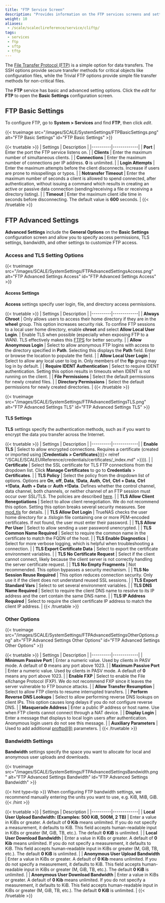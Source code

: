 ```yaml
---
title: "FTP Service Screen"
description: "Provides information on the FTP services screens and settings."
weight: 10
aliases: 
 - /scale/scaleclireference/service/cliftp/
tags:
 - services
 - ftp
 - sftp
 - tftp
---
```


The [File Transfer Protocol (FTP)](https://tools.ietf.org/html/rfc959) is a simple option for data transfers.
The SSH options provide secure transfer methods for critical objects like configuration files, while the Trivial FTP options provide simple file transfer methods for non-critical files.

The **FTP** service has basic and advanced setting options. 
Click the <i class="material-icons" aria-hidden="true" title="Configure">edit</i> for **FTP** to open the **Basic Settings** configuration screen.

## FTP Basic Settings

To configure FTP, go to **System > Services** and find **FTP**, then click <i class="material-icons" aria-hidden="true" title="Configure">edit</i>.

{{< trueimage src="/images/SCALE/SystemSettings/FTPBasicSettings.png" alt="FTP Basic Settings" id="FTP Basic Settings" >}}

{{< truetable >}}
| Settings | Description |
|----------|-------------|
| **Port** | Enter the port the FTP service listens on. |
| **Clients** | Enter the maximum number of simultaneous clients. |
| **Connections** | Enter the maximum number of connections per IP address. **0** is unlimited. |
| **Login Attempts** | Enter the maximum attempts before the client disconnects. Increase if users are prone to misspellings or typos. |
| **Notransfer Timeout** | Enter the maximum number of seconds a client is allowed to spend connected, after authentication, without issuing a command which results in creating an active or passive data connection (sending/receiving a file or receiving a directory listing). |
| **Timeout** | Enter the maximum client idle time in seconds before disconnecting. The default value is **600** seconds. |
{{< /truetable >}}

## FTP Advanced Settings
**Advanced Settings** include the **General Options** on the **Basic Settings** configuration screen and allow you to specify access permissions, TLS settings, bandwidth, and other settings to customize FTP access.

### Access and TLS Setting Options

{{< trueimage src="/images/SCALE/SystemSettings/FTPAdvancedSettingsAccess.png" alt="FTP Advanced Settings Access" id="FTP Advanced Settings Access" >}}

#### Access Settings
**Access** settings specify user login, file, and directory access permissions.

{{< truetable >}}
| Settings | Description |
|----------|-------------|
| **Always Chroot** | Only allows users to access their home directory if they are in the **wheel** group. This option increases security risk. To confine FTP sessions to a local user home directory, enable **chroot** and select **Allow Local User Login**. |
Enable TLS when possible (especially when exposing FTP to a WAN). TLS effectively makes this [FTPS](https://tools.ietf.org/html/rfc4217) for better security. |
| **Allow Anonymous Login** | Select to allow anonymous FTP logins with access to the directory specified in **Path**. Selecting this displays the **Path** field. Enter or browse the location to populate the field. |
| **Allow Local User Login** | Select to allow any local user to log in. Only members of the **ftp** group may log in by default. |
| **Require IDENT Authentication** | Select to require IDENT authentication. Setting this option results in timeouts when IDENT is not running on the client. |
| **File Permissions** | Select the default permissions for newly created files. |
| **Directory Permissions** | Select the default permissions for newly created directories. |
{{< /truetable >}}

{{< trueimage src="/images/SCALE/SystemSettings/FTPAdvancedSettingsTLS.png" alt="FTP Advanced Settings TLS" id="FTP Advanced Settings TLS" >}}

#### TLS Settings
**TLS** settings specify the authentication methods, such as if you want to encrypt the data you transfer across the Internet.

{{< truetable >}}
| Settings | Description |
|----------|-------------|
| **Enable TLS** | Select to allow encrypted connections. Requires a certificate (created or imported using [**Credentials > Certificates**]({{< relref "/SCALE/SCALEUIReference/credentials/certificates/_index.md" >}})). | 
| **Certificate** | Select the SSL certificate for TLS FTP connections from the dropdown list. Click **Manage Certificates** to go to **Credentials** > **Certificates**. |
| **TLS Policy** | Select the policy from the dropdown list of options. Options are **On**, **off**, **Data**, **!Data**, **Auth**, **Ctrl**, **Ctrl + Data**, **Ctrl +!Data**, **Auth + Data** or **Auth +!Data**. Defines whether the control channel, data channel, both channels, or neither channel of an FTP session must occur over SSL/TLS. The policies are described [here](http://www.proftpd.org/docs/directives/linked/config_ref_TLSRequired.html). |
| **TLS Allow Client Renegotiations** | Select to allow client renegotiation. We do not recommend this option. Setting this option breaks several security measures. See [mod_tls](http://www.proftpd.org/docs/contrib/mod_tls.html) for details. |
| **TLS Allow Dot Login** | TrueNAS checks the user home directory for a <file>.tlslogin</file> file containing one or more PEM-encoded certificates. If not found, the user must enter their password. |
| **TLS Allow Per User** | Select to allow sending a user password unencrypted. |
| **TLS Common Name Required** | Select to require the common name in the certificate to match the FQDN of the host. |
| **TLS Enable Diagnostics** | Select for more verbose logging, which is helpful when troubleshooting a connection. |
| **TLS Export Certificate Data** | Select to export the certificate environment variables. |
| **TLS No Certificate Request** | Select if the client cannot connect, likely because the client server is not correctly handling the server certificate request. |
| **TLS No Empty Fragments** | Not recommended. This option bypasses a security mechanism. |
| **TLS No Session Reuse Required** | This option reduces connection security. Only use it if the client does not understand reused SSL sessions. |
| **TLS Export Standard Vars** | Select to set several environment variables. |
| **TLS DNS Name Required** | Select to require the client DNS name to resolve to its IP address and the cert contain the same DNS name. |
| **TLS IP Address Required** | Select to require the client certificate IP address to match the client IP address. |
{{< /truetable >}}

### Other Options

{{< trueimage src="/images/SCALE/SystemSettings/FTPAdvancedSettingsOtherOptions.png" alt="FTP Advanced Settings Other Options" id="FTP Advanced Settings Other Options" >}}

{{< truetable >}}
| Settings | Description |
|----------|-------------|
| **Minimum Passive Port** | Enter a numeric value. Used by clients in PASV mode. A default of **0** means any port above 1023. |
| **Maximum Passive Port** | Enter a numeric value. Used by clients in PASV mode. A default of **0** means any port above 1023. |
| **Enable FXP** | Select to enable the File eXchange Protocol (FXP). We do not recommend FXP since it leaves the server vulnerable to FTP bounce attacks. |
| **Allow Transfer Resumption** | Select to allow FTP clients to resume interrupted transfers. |
| **Perform Reverse DNS Lookups** | Select to allow performing reverse DNS lookups on client IPs. This option causes long delays if you do not configure reverse DNS. |
| **Masquerade Address** | Enter a public IP address or host name. Use when FTP clients cannot connect through a NAT device. |
| **Display Login** | Enter a message that displays to local login users after authentication. Anonymous login users do not see this message. |
| **Auxiliary Parameters** | Used to add additional [proftpd(8)](https://linux.die.net/man/8/proftpd) parameters. |
{{< /truetable >}}

### Bandwidth Settings
**Bandwidth** settings specify the space you want to allocate for local and anonymous user uploads and downloads.

{{< trueimage src="/images/SCALE/SystemSettings/FTPAdvancedSettingsBandwidth.png" alt="FTP Advanced Settings Bandwidth" id="FTP Advanced Settings Bandwidth" >}}

{{< hint type=tip >}}
When configuring FTP bandwidth settings, we recommend manually entering the units you want to use, e.g. KiB, MiB, GiB.
{{< /hint >}}

{{< truetable >}}
| Settings | Description |
|----------|-------------|
| **Local User Upload Bandwidth: (Examples: 500 KiB, 500M, 2 TB)** | Enter a value in KiBs or greater. A default of **0 Kib** means unlimited. If you do not specify a measurement, it defaults to KiB. This field accepts human-readable input in KiBs or greater (M, GiB, TB, etc.). The default **0 KiB** is unlimited. |
| **Local User Download Bandwidth** | Enter a value in KiBs or greater. A default of **0 Kib** means unlimited. If you do not specify a measurement, it defaults to KiB. This field accepts human-readable input in KiBs or greater (M, GiB, TB, etc.). The default **0 KiB** is unlimited. |
| **Anonymous User Upload Bandwidth** | Enter a value in KiBs or greater. A default of **0 Kib** means unlimited. If you do not specify a measurement, it defaults to KiB. This field accepts human-readable input in KiBs or greater (M, GiB, TB, etc.). The default **0 KiB** is unlimited. |
| **Anonymous User Download Bandwidth** | Enter a value in KiBs or greater. A default of **0 Kib** means unlimited. If you do not specify a measurement, it defaults to KiB. This field accepts human-readable input in KiBs or greater (M, GiB, TB, etc.). The default **0 KiB** is unlimited. |
{{< /truetable >}}
